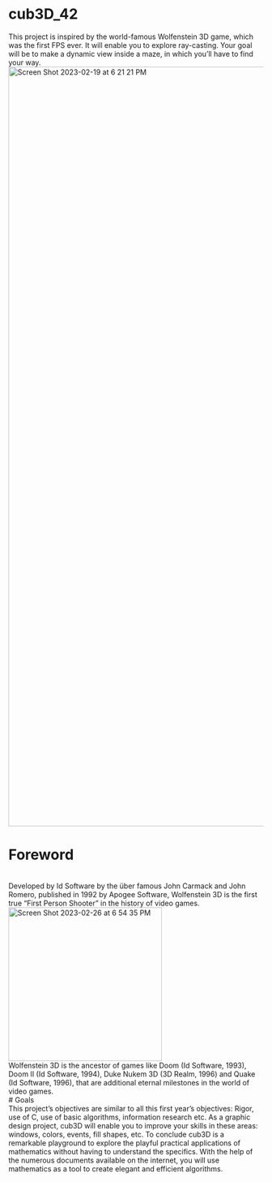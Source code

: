 # cub3D_42
This project is inspired by the world-famous Wolfenstein 3D game, which was the first FPS ever. It will enable you to explore ray-casting. Your goal will be to make a dynamic view inside a maze, in which you’ll have to find your way.
<img width="1498" alt="Screen Shot 2023-02-19 at 6 21 21 PM" src="https://user-images.githubusercontent.com/90983110/219964068-2e1badb4-0d79-4bc7-bd01-4a02bf54d895.png">
# Foreword
<br>
Developed by Id Software by the über famous John Carmack and John Romero, published in 1992 by Apogee Software, Wolfenstein 3D is the first true “First Person
Shooter” in the history of video games.
<br>
<img width="303" alt="Screen Shot 2023-02-26 at 6 54 35 PM" src="https://user-images.githubusercontent.com/90983110/221427544-8dd357aa-a148-485c-8b09-5167ab2071c2.png">
<br>
Wolfenstein 3D is the ancestor of games like Doom (Id Software, 1993), Doom II
(Id Software, 1994), Duke Nukem 3D (3D Realm, 1996) and Quake (Id Software, 1996),
that are additional eternal milestones in the world of video games.
<br>
# Goals
<br>
This project’s objectives are similar to all this first year’s objectives: Rigor, use of C, use
of basic algorithms, information research etc.
As a graphic design project, cub3D will enable you to improve your skills in these
areas: windows, colors, events, fill shapes, etc.
To conclude cub3D is a remarkable playground to explore the playful practical applications of mathematics without having to understand the specifics.
With the help of the numerous documents available on the internet, you will use
mathematics as a tool to create elegant and efficient algorithms.
